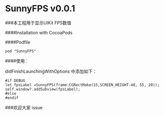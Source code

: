# SunnyFPS v0.0.1

###本工程用于显示UIKit FPS数值

####Installation with CocoaPods

####Podfile

	pod "SunnyFPS"


####使用：

didFinishLaunchingWithOptions 中添加如下：

	#if DEBUG
    let fpsLabel =SunnyFPS(frame:CGRectMake(15,SCREEN_HEIGHT-40, 55, 20));
    self.window?.addSubview(fpsLabel);
    #else
	#endif





###欢迎大家 issue



